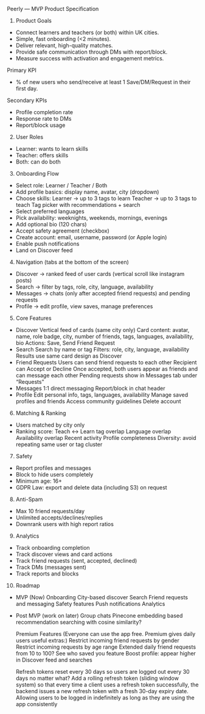 Peerly — MVP Product Specification

1. Product Goals
- Connect learners and teachers (or both) within UK cities.
- Simple, fast onboarding (<2 minutes).
- Deliver relevant, high-quality matches.
- Provide safe communication through DMs with report/block.
- Measure success with activation and engagement metrics.

Primary KPI
- % of new users who send/receive at least 1 Save/DM/Request in their first day.

Secondary KPIs
- Profile completion rate
- Response rate to DMs
- Report/block usage

2. User Roles
- Learner: wants to learn skills
- Teacher: offers skills
- Both: can do both

3. Onboarding Flow
- Select role: Learner / Teacher / Both
- Add profile basics: display name, avatar, city (dropdown)
- Choose skills:
    Learner → up to 3 tags to learn
    Teacher → up to 3 tags to teach
    Tag picker with recommendations + search
- Select preferred languages
- Pick availability: weeknights, weekends, mornings, evenings
- Add optional bio (120 chars)
- Accept safety agreement (checkbox)
- Create account: email, username, password (or Apple login)
- Enable push notifications
- Land on Discover feed

4. Navigation (tabs at the bottom of the screen)
- Discover → ranked feed of user cards (vertical scroll like instagram posts)
- Search → filter by tags, role, city, language, availability
- Messages → chats (only after accepted friend requests) and pending requests
- Profile → edit profile, view saves, manage preferences

5. Core Features
- Discover
    Vertical feed of cards (same city only)
    Card content: avatar, name, role badge, city, number of friends, tags, languages, availability, bio
    Actions: Save, Send Friend Request
- Search
    Search by name or tag
    Filters: role, city, language, availability
    Results use same card design as Discover
- Friend Requests
    Users can send friend requests to each other
    Recipient can Accept or Decline
    Once accepted, both users appear as friends and can message each other
    Pending requests show in Messages tab under “Requests”
- Messages
    1:1 direct messaging
    Report/block in chat header
- Profile
    Edit personal info, tags, languages, availability
    Manage saved profiles and friends
    Access community guidelines
    Delete account

6. Matching & Ranking
- Users matched by city only
- Ranking score:
    Teach <-> Learn tag overlap
    Language overlap
    Availability overlap
    Recent activity
    Profile completeness
    Diversity: avoid repeating same user or tag cluster

7. Safety
- Report profiles and messages
- Block to hide users completely
- Minimum age: 16+
- GDPR Law: export and delete data (including S3) on request

8. Anti-Spam
- Max 10 friend requests/day
- Unlimited accepts/declines/replies
- Downrank users with high report ratios

9. Analytics
- Track onboarding completion
- Track discover views and card actions
- Track friend requests (sent, accepted, declined)
- Track DMs (messages sent)
- Track reports and blocks

10. Roadmap
- MVP (Now)
    Onboarding
    City-based discover
    Search
    Friend requests and messaging
    Safety features 
    Push notifications
    Analytics
- Post MVP (work on later)
    Group chats
    Pinecone embedding based recommendation searching with cosine similarity?

    Premium Features (Everyone can use the app free. Premium gives daily users useful extras:)
        Restrict incoming friend requests by gender
        Restrict incoming requests by age range 
        Extended daily friend requests from 10 to 100?
        See who saved you feature 
        Boost profile: appear higher in Discover feed and searches

    Refresh tokens reset every 30 days so users are logged out every 30 days no matter what? Add a rolling refresh token (sliding window system) so that every time a client uses a refresh token successfully, the backend issues a new refresh token with a fresh 30-day expiry date. Allowing users to be logged in indefinitely as long as they are using the app consistently